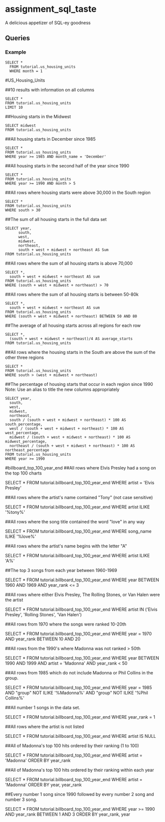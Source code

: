 # assignment_sql_taste
A delicious appetizer of SQL-ey goodness


## Queries

### Example

```
SELECT *
  FROM tutorial.us_housing_units
  WHERE month = 1
```


#US_Housing_Units

##10 results with information on all columns

    SELECT *
    FROM tutorial.us_housing_units
    LIMIT 10

##Housing starts in the Midwest

    SELECT midwest
    FROM tutorial.us_housing_units

##All housing starts in December since 1985

    SELECT *
    FROM tutorial.us_housing_units
    WHERE year >= 1985 AND month_name = 'December'

##All housing starts in the second half of the year since 1990

    SELECT *
    FROM tutorial.us_housing_units
    WHERE year >= 1990 AND month > 5

##All rows where housing starts were above 30,000 in the South region

    SELECT *
    FROM tutorial.us_housing_units
    WHERE south > 30

##The sum of all housing starts in the full data set

    SELECT year,
          south,
          west,
          midwest,
          northeast,
          south + west + midwest + northeast AS Sum
    FROM tutorial.us_housing_units

##All rows where the sum of all housing starts is above 70,000

    SELECT *,
      south + west + midwest + northeast AS sum
    FROM tutorial.us_housing_units
    WHERE (south + west + midwest + northeast) > 70

##All rows where the sum of all housing starts is between 50-80k

    SELECT *,
      south + west + midwest + northeast AS sum
    FROM tutorial.us_housing_units
    WHERE (south + west + midwest + northeast) BETWEEN 50 AND 80


##The average of all housing starts across all regions for each row

    SELECT *,
      (south + west + midwest + northeast)/4 AS average_starts
    FROM tutorial.us_housing_units


##All rows where the housing starts in the South are above the sum of the other three regions

    SELECT *
    FROM tutorial.us_housing_units
    WHERE south > (west + midwest + northeast)


##The percentage of housing starts that occur in each region since 1990 Note: Use an alias to title the new columns appropriately

    SELECT year,
      south,
      west,
      midwest,
      northeast,
      south / (south + west + midwest + northeast) * 100 AS south_percentage,
      west / (south + west + midwest + northeast) * 100 AS west_percentage,
      midwest / (south + west + midwest + northeast) * 100 AS midwest_percentage,
      northeast / (south + west + midwest + northeast) * 100 AS northeast_percentage
    FROM tutorial.us_housing_units
    WHERE year >= 1990


#billboard_top_100_year_end
##All rows where Elvis Presley had a song on the top 100 charts

  SELECT *
  FROM tutorial.billboard_top_100_year_end
  WHERE artist = 'Elvis Presley'

##All rows where the artist's name contained "Tony" (not case sensitive)

  SELECT *
  FROM tutorial.billboard_top_100_year_end
  WHERE artist ILIKE '%tony%'

##All rows where the song title contained the word "love" in any way

  SELECT *
  FROM tutorial.billboard_top_100_year_end
  WHERE song_name ILIKE '%love%'

##All rows where the artist's name begins with the letter "A"

  SELECT *
  FROM tutorial.billboard_top_100_year_end
  WHERE artist ILIKE 'A%'

##The top 3 songs from each year between 1960-1969

  SELECT *
  FROM tutorial.billboard_top_100_year_end
  WHERE year BETWEEN 1960 AND 1969
  AND year_rank <= 3

##All rows where either Elvis Presley, The Rolling Stones, or Van Halen were the artist

  SELECT *
  FROM tutorial.billboard_top_100_year_end
  WHERE artist IN ('Elvis Presley', 'Rolling Stones', 'Van Halen')

##All rows from 1970 where the songs were ranked 10-20th

  SELECT *
  FROM tutorial.billboard_top_100_year_end
  WHERE year = 1970
  AND year_rank BETWEEN 10 AND 20

##All rows from the 1990's where Madonna was not ranked > 50th

  SELECT *
  FROM tutorial.billboard_top_100_year_end
  WHERE year BETWEEN 1990 AND 1999
  AND artist = 'Madonna'
  AND year_rank < 50

##All rows from 1985 which do not include Madonna or Phil Collins in the group.

  SELECT *
  FROM tutorial.billboard_top_100_year_end
  WHERE year = 1985
  AND "group" NOT ILIKE '%Madonna%'
  AND "group" NOT ILIKE '%Phil Collins%'

##All number 1 songs in the data set.

  SELECT *
  FROM tutorial.billboard_top_100_year_end
  WHERE year_rank = 1

##All rows where the artist is not listed

  SELECT *
  FROM tutorial.billboard_top_100_year_end
  WHERE artist IS NULL

##All of Madonna's top 100 hits ordered by their ranking (1 to 100)

  SELECT *
  FROM tutorial.billboard_top_100_year_end
  WHERE artist = 'Madonna'
  ORDER BY year_rank

##All of Madonna's top 100 hits ordered by their ranking within each year

  SELECT *
  FROM tutorial.billboard_top_100_year_end
  WHERE artist = 'Madonna'
  ORDER BY year, year_rank

##Every number 1 song since 1990 followed by every number 2 song and number 3 song.

  SELECT *
  FROM tutorial.billboard_top_100_year_end
  WHERE year >= 1990
  AND year_rank BETWEEN 1 AND 3
  ORDER BY year_rank, year


